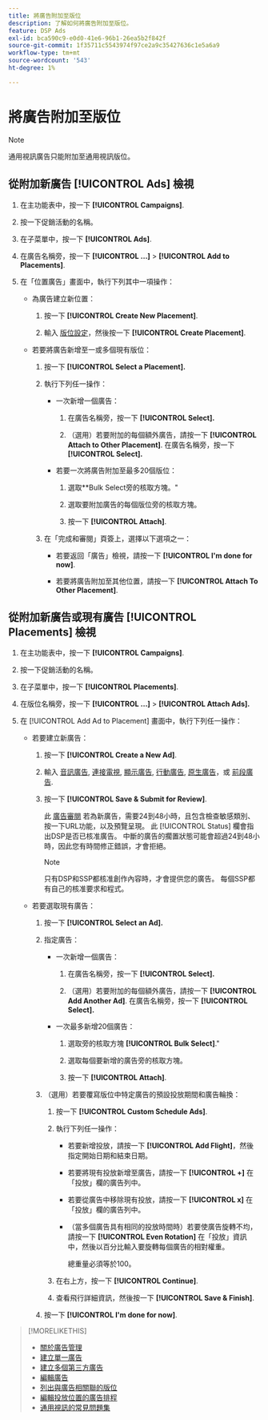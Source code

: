 ```yaml
---
title: 將廣告附加至版位
description: 了解如何將廣告附加至版位。
feature: DSP Ads
exl-id: bca590c9-e0d0-41e6-96b1-26ea5b2f842f
source-git-commit: 1f35711c5543974f97ce2a9c35427636c1e5a6a9
workflow-type: tm+mt
source-wordcount: '543'
ht-degree: 1%

---
```


# 將廣告附加至版位

>[!NOTE]
>
>通用視訊廣告只能附加至通用視訊版位。

## 從附加新廣告 [!UICONTROL Ads] 檢視

1. 在主功能表中，按一下 **[!UICONTROL Campaigns]**.

1. 按一下促銷活動的名稱。

1. 在子菜單中，按一下 **[!UICONTROL Ads]**.

1. 在廣告名稱旁，按一下  **[!UICONTROL ...]** > **[!UICONTROL Add to Placements]**.

1. 在「位置廣告」畫面中，執行下列其中一項操作：

   * 為廣告建立新位置：

      1. 按一下 **[!UICONTROL Create New Placement]**.

      1. 輸入 [版位設定](/help/dsp/campaign-management/placements/placement-settings.md)，然後按一下 **[!UICONTROL Create Placement]**.
   * 若要將廣告新增至一或多個現有版位：

      1. 按一下 **[!UICONTROL Select a Placement].**

      1. 執行下列任一操作：

         * 一次新增一個廣告：

            1. 在廣告名稱旁，按一下 **[!UICONTROL Select].**

            1. （選用）若要附加的每個額外廣告，請按一下 **[!UICONTROL Attach to Other Placement]**. 在廣告名稱旁，按一下 **[!UICONTROL Select].**
         * 若要一次將廣告附加至最多20個版位：

            1. 選取**Bulk Select旁的核取方塊。&quot;

            1. 選取要附加廣告的每個版位旁的核取方塊。

            1. 按一下 **[!UICONTROL Attach]**.
      1. 在「完成和審閱」頁簽上，選擇以下選項之一：

         * 若要返回「廣告」檢視，請按一下 **[!UICONTROL I'm done for now]**.

         * 若要將廣告附加至其他位置，請按一下 **[!UICONTROL Attach To Other Placement]**.




## 從附加新廣告或現有廣告 [!UICONTROL Placements] 檢視

1. 在主功能表中，按一下 **[!UICONTROL Campaigns]**.

1. 按一下促銷活動的名稱。

1. 在子菜單中，按一下 **[!UICONTROL Placements]**.

1. 在版位名稱旁，按一下  **[!UICONTROL ...]** > **[!UICONTROL Attach Ads].**

1. 在 [!UICONTROL Add Ad to Placement] 畫面中，執行下列任一操作：

   * 若要建立新廣告：

      1. 按一下 **[!UICONTROL Create a New Ad]**.

      1. 輸入 [音訊廣告](ad-settings-audio.md), [連接電視](ad-settings-connected-tv.md), [顯示廣告](ad-settings-display.md), [行動廣告](ad-settings-mobile.md), [原生廣告](ad-settings-native.md)，或 [前段廣告](ad-settings-pre-roll.md).

      1. 按一下 **[!UICONTROL Save & Submit for Review]**.

         此 [廣告審閱](ad-about.md) 若為新廣告，需要24到48小時，且包含檢查敏感類別、按一下URL功能，以及預覽呈現。 此 [!UICONTROL Status] 欄會指出DSP是否已核准廣告。 中斷的廣告的擱置狀態可能會超過24到48小時，因此您有時間修正錯誤，才會拒絕。

         >[!NOTE]
         >
         >只有DSP和SSP都核准創作內容時，才會提供您的廣告。 每個SSP都有自己的核准要求和程式。
   * 若要選取現有廣告：

      1. 按一下 **[!UICONTROL Select an Ad].**

      1. 指定廣告：

         * 一次新增一個廣告：

            1. 在廣告名稱旁，按一下 **[!UICONTROL Select].**

            1. （選用）若要附加的每個額外廣告，請按一下 **[!UICONTROL Add Another Ad]**. 在廣告名稱旁，按一下 **[!UICONTROL Select].**
         * 一次最多新增20個廣告：

            1. 選取旁的核取方塊 **[!UICONTROL Bulk Select]**.&quot;

            1. 選取每個要新增的廣告旁的核取方塊。

            1. 按一下 **[!UICONTROL Attach]**.
      1. （選用）若要覆寫版位中特定廣告的預設投放期間和廣告輪換：

         1. 按一下 **[!UICONTROL Custom Schedule Ads]**.

         1. 執行下列任一操作：

            * 若要新增投放，請按一下 **[!UICONTROL Add Flight]**，然後指定開始日期和結束日期。

            * 若要將現有投放新增至廣告，請按一下 **[!UICONTROL +]** 在「投放」欄的廣告列中。

            * 若要從廣告中移除現有投放，請按一下 **[!UICONTROL x]** 在「投放」欄的廣告列中。

            * （當多個廣告具有相同的投放時間時）若要使廣告旋轉不均，請按一下 **[!UICONTROL Even Rotation]** 在「投放」資訊中，然後以百分比輸入要旋轉每個廣告的相對權重。

               總重量必須等於100。
         1. 在右上方，按一下 **[!UICONTROL Continue]**.

         1. 查看飛行詳細資訊，然後按一下 **[!UICONTROL Save & Finish]**.
      1. 按一下 **[!UICONTROL I'm done for now]**.






>[!MORELIKETHIS]
>
>* [關於廣告管理](ad-about.md)
>* [建立單一廣告](ad-create.md)
>* [建立多個第三方廣告](ad-create-multiple.md)
>* [編輯廣告](ad-edit.md)
>* [列出與廣告相關聯的版位](ad-list-placements.md)
>* [編輯投放位置的廣告排程](/help/dsp/campaign-management/placements/placement-edit-ad-schedule.md)
>* [通用視訊的常見問題集](/help/dsp/campaign-management/faq-universal-video.md)

